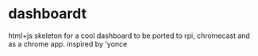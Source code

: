 dashboardt
==========

html+js skeleton for a cool dashboard to be ported to rpi, chromecast and as a chrome app. inspired by 'yonce
